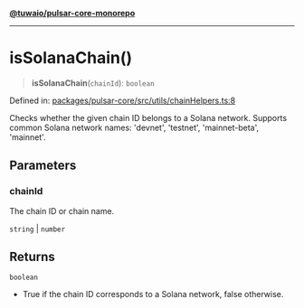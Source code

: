 [**@tuwaio/pulsar-core-monorepo**](../../../README.md)

***

# isSolanaChain()

> **isSolanaChain**(`chainId`): `boolean`

Defined in: [packages/pulsar-core/src/utils/сhainHelpers.ts:8](https://github.com/TuwaIO/pulsar-core/blob/a7be35a2b7622d9fa673537aeeda8b529d9c752a/packages/pulsar-core/src/utils/сhainHelpers.ts#L8)

Checks whether the given chain ID belongs to a Solana network.
Supports common Solana network names: 'devnet', 'testnet', 'mainnet-beta', 'mainnet'.

## Parameters

### chainId

The chain ID or chain name.

`string` | `number`

## Returns

`boolean`

- True if the chain ID corresponds to a Solana network, false otherwise.
